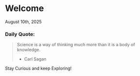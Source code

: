# Welcome

August 10th, 2025

### Daily Quote:
> Science is a way of thinking much more than it is a body of knowledge.
> 	- Carl Sagan

Stay Curious and keep Exploring!
